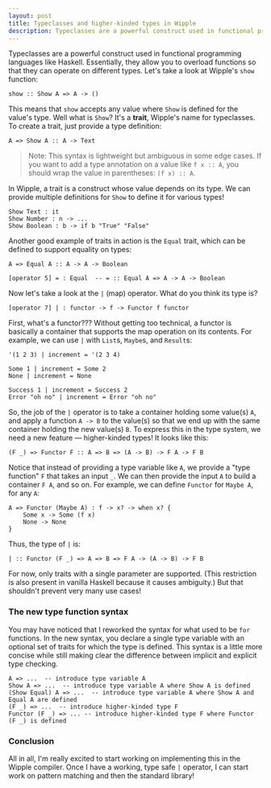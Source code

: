 ```yaml
---
layout: post
title: Typeclasses and higher-kinded types in Wipple
description: Typeclasses are a powerful construct used in functional programming languages like Haskell...
---
```


Typeclasses are a powerful construct used in functional programming languages like Haskell. Essentially, they allow you to overload functions so that they can operate on different types. Let's take a look at Wipple's `show` function:

```wipple
show :: Show A => A -> ()
```

This means that `show` accepts any value where `Show` is defined for the value's type. Well what is `Show`? It's a **trait**, Wipple's name for typeclasses. To create a trait, just provide a type definition:

```wipple
A => Show A :: A -> Text
```

> Note: This syntax is lightweight but ambiguous in some edge cases. If you want to add a type annotation on a value like `f x :: A`, you should wrap the value in parentheses: `(f x) :: A`.

In Wipple, a trait is a construct whose value depends on its type. We can provide multiple definitions for `Show` to define it for various types!

```wipple
Show Text : it
Show Number : n -> ...
Show Boolean : b -> if b "True" "False"
```

Another good example of traits in action is the `Equal` trait, which can be defined to support equality on types:

```wipple
A => Equal A :: A -> A -> Boolean

[operator 5] = : Equal  -- = :: Equal A => A -> A -> Boolean
```

Now let's take a look at the `|` (map) operator. What do you think its type is?

```wipple
[operator 7] | : functor -> f -> Functor f functor
```

First, what's a functor??? Without getting too technical, a functor is basically a container that supports the map operation on its contents. For example, we can use `|` with `List`s, `Maybe`s, and `Result`s:

```wipple
'(1 2 3) | increment = '(2 3 4)

Some 1 | increment = Some 2
None | increment = None

Success 1 | increment = Success 2
Error "oh no" | increment = Error "oh no"
```

So, the job of the `|` operator is to take a container holding some value(s) `A`, and apply a function `A -> B` to the value(s) so that we end up with the same container holding the new value(s) `B`. To express this in the type system, we need a new feature — higher-kinded types! It looks like this:

```wipple
(F _) => Functor F :: A => B => (A -> B) -> F A -> F B
```

Notice that instead of providing a type variable like `A`, we provide a "type function" `F` that takes an input `_`. We can then provide the input `A` to build a container `F A`, and so on. For example, we can define `Functor` for `Maybe A`, for any `A`:

```wipple
A => Functor (Maybe A) : f -> x? -> when x? {
    Some x -> Some (f x)
    None -> None
}
```

Thus, the type of `|` is:

```wipple
| :: Functor (F _) => A => B => F A -> (A -> B) -> F B
```

For now, only traits with a single parameter are supported. (This restriction is also present in vanilla Haskell because it causes ambiguity.) But that shouldn't prevent very many use cases!

### The new type function syntax

You may have noticed that I reworked the syntax for what used to be `for` functions. In the new syntax, you declare a single type variable with an optional set of traits for which the type is defined. This syntax is a little more concise while still making clear the difference between implicit and explicit type checking.

```wipple
A => ...  -- introduce type variable A
Show A => ...  -- introduce type variable A where Show A is defined
(Show Equal) A => ...  -- introduce type variable A where Show A and Equal A are defined
(F _) => ...  -- introduce higher-kinded type F
Functor (F _) => ... -- introduce higher-kinded type F where Functor (F _) is defined
```

### Conclusion

All in all, I'm really excited to start working on implementing this in the Wipple compiler. Once I have a working, type safe `|` operator, I can start work on pattern matching and then the standard library!
